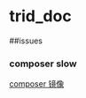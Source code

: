 # trid_doc


##issues

### composer slow

[composer 镜像](http://www.cnblogs.com/yjf512/p/4585078.html)
